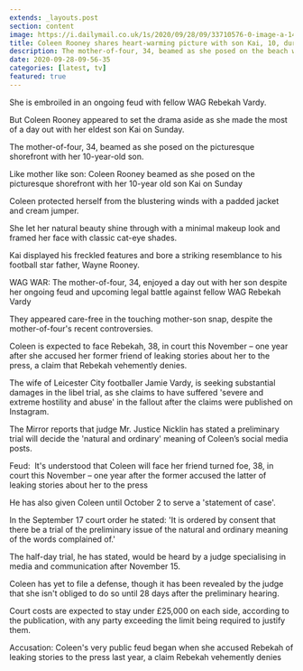 ```yaml
---
extends: _layouts.post
section: content
image: https://i.dailymail.co.uk/1s/2020/09/28/09/33710576-0-image-a-14_1601282246372.jpg 
title: Coleen Rooney shares heart-warming picture with son Kai, 10, during coastal getaway amid WAG war 
description: The mother-of-four, 34, beamed as she posed on the beach with her eldest son, 10, on Sunday, despite her ongoing feud with fellow WAG, Rebekah Vardy. 
date: 2020-09-28-09-56-35 
categories: [latest, tv] 
featured: true 
--- 
```

She is embroiled in an ongoing feud with fellow WAG Rebekah Vardy. 

But Coleen Rooney appeared to set the drama aside as she made the most of a day out with her eldest son Kai on Sunday.

The mother-of-four, 34, beamed as she posed on the picturesque shorefront with her 10-year-old son. 

Like mother like son: Coleen Rooney beamed as she posed on the picturesque shorefront with her 10-year old son Kai on Sunday

Coleen protected herself from the blustering winds with a padded jacket and cream jumper. 

She let her natural beauty shine through with a minimal makeup look and framed her face with classic cat-eye shades. 

Kai displayed his freckled features and bore a striking resemblance to his football star father, Wayne Rooney. 

WAG WAR: The mother-of-four, 34, enjoyed a day out with her son despite her ongoing feud and upcoming legal battle against fellow WAG Rebekah Vardy

They appeared care-free in the touching mother-son snap, despite the mother-of-four's recent controversies. 

Coleen is expected to face Rebekah, 38, in court this November – one year after she accused her former friend of leaking stories about her to the press, a claim that Rebekah vehemently denies.

The wife of Leicester City footballer Jamie Vardy, is seeking substantial damages in the libel trial, as she claims to have suffered 'severe and extreme hostility and abuse' in the fallout after the claims were published on Instagram.

The Mirror reports that judge Mr. Justice Nicklin has stated a preliminary trial will decide the 'natural and ordinary' meaning of Coleen’s social media posts.  

Feud:  It's understood that Coleen will face her friend turned foe, 38, in court this November – one year after the former accused the latter of leaking stories about her to the press

He has also given Coleen until October 2 to serve a 'statement of case'.

In the September 17 court order he stated: 'It is ordered by consent that there be a trial of the preliminary issue of the natural and ordinary meaning of the words complained of.'

The half-day trial, he has stated, would be heard by a judge specialising in media and communication after November 15.  

Coleen has yet to file a defense, though it has been revealed by the judge that she isn't obliged to do so until 28 days after the preliminary hearing.

Court costs are expected to stay under £25,000 on each side, according to the publication, with any party exceeding the limit being required to justify them.  

Accusation: Coleen's very public feud began when she accused Rebekah of leaking stories to the press last year, a claim Rebekah vehemently denies

